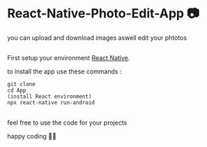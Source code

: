 # React-Native-Photo-Edit-App 📷
you can upload and download images aswell edit your phtotos 
##
First setup your environment [React Native](https://reactnative.dev/docs/environment-setup).

to install the app use these commands :
```
git clone 
cd App
(install React environment)
npx react-native run-android
```
##

feel free to use the code for your projects 

happy coding 👩‍💻
